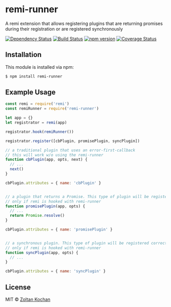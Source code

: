 # remi-runner

A remi extension that allows registering plugins that are returning promises during their registration or are registered synchronously

[![Dependency Status](https://david-dm.org/remijs/remi-runner/status.svg?style=flat)](https://david-dm.org/remijs/remi-runner)
[![Build Status](https://travis-ci.org/remijs/remi-runner.svg?branch=master)](https://travis-ci.org/remijs/remi-runner)
[![npm version](https://badge.fury.io/js/remi-runner.svg)](http://badge.fury.io/js/remi-runner)
[![Coverage Status](https://coveralls.io/repos/remijs/remi-runner/badge.svg?branch=master&service=github)](https://coveralls.io/github/remijs/remi-runner?branch=master)


## Installation

This module is installed via npm:

``` bash
$ npm install remi-runner
```


## Example Usage

``` js
const remi = require('remi')
const remiRunner = require('remi-runner')

let app = {}
let registrator = remi(app)

registrator.hook(remiRunner())

registrator.register([cbPlugin, promisePlugin, syncPlugin])

// a traditional plugin that uses an error-first-callback
// this will work w/o using the remi-runner
function cbPlugin(app, opts, next) {
  // ...
  next()
}

cbPlugin.attributes = { name: 'cbPlugin' }


// a plugin that returns a Promise. This type of plugin will be registered correctly
// only if remi is hooked with remi-runner
function promisePlugin(app, opts) {
  // ...
  return Promise.resolve()
}

cbPlugin.attributes = { name: 'promisePlugin' }


// a synchronous plugin. This type of plugin will be registered correctly
// only if remi is hooked with remi-runner
function syncPlugin(app, opts) {
  // ...
}

cbPlugin.attributes = { name: 'syncPlugin' }
```


## License

MIT © [Zoltan Kochan](https://github.com/zkochan)
